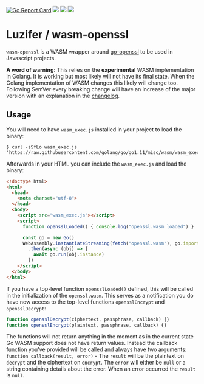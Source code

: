 [![Go Report Card](https://goreportcard.com/badge/github.com/Luzifer/wasm-openssl)](https://goreportcard.com/report/github.com/Luzifer/wasm-openssl)
![](https://badges.fyi/github/license/Luzifer/wasm-openssl)
![](https://badges.fyi/github/downloads/Luzifer/wasm-openssl)
![](https://badges.fyi/github/latest-release/Luzifer/wasm-openssl)

# Luzifer / wasm-openssl

`wasm-openssl` is a WASM wrapper around [go-openssl](https://github.com/Luzifer/go-openssl) to be used in Javascript projects.

**A word of warning:** This relies on the **experimental** WASM implementation in Golang. It is working but most likely will not have its final state. When the Golang implementation of WASM changes this likely will change too. Following SemVer every breaking change will have an increase of the major version with an explanation in the [changelog](History.md).

## Usage

You will need to have `wasm_exec.js` installed in your project to load the binary:

```console
$ curl -sSfLo wasm_exec.js "https://raw.githubusercontent.com/golang/go/go1.11/misc/wasm/wasm_exec.js"
```

Afterwards in your HTML you can include the `wasm_exec.js` and load the binary:

```html
<!doctype html>
<html>
  <head>
    <meta charset="utf-8">
  </head>
  <body>
    <script src="wasm_exec.js"></script>
    <script>
      function opensslLoaded() { console.log("openssl.wasm loaded") }

      const go = new Go()
      WebAssembly.instantiateStreaming(fetch("openssl.wasm"), go.importObject)
        .then(async (obj) => {
          await go.run(obj.instance)
        })
    </script>
  </body>
</html>
```

If you have a top-level function `opensslLoaded()` defined, this will be called in the initialization of the `openssl.wasm`. This serves as a notification you do have now access to the top-level functions `opensslEncrypt` and `opensslDecrypt`:

```javascript
function opensslDecrypt(ciphertext, passphrase, callback) {}
function opensslEncrypt(plaintext, passphrase, callback) {}
```

The functions will not return anything in the moment as in the current state Go WASM support does not have return values. Instead the callback function you've provided will be called and always have two arguments: `function callback(result, error)` - The `result` will be the plaintext on `decrypt` and the ciphertext on `encrypt`. The `error` will either be `null` or a string containing details about the error. When an error occurred the `result` is `null`.
